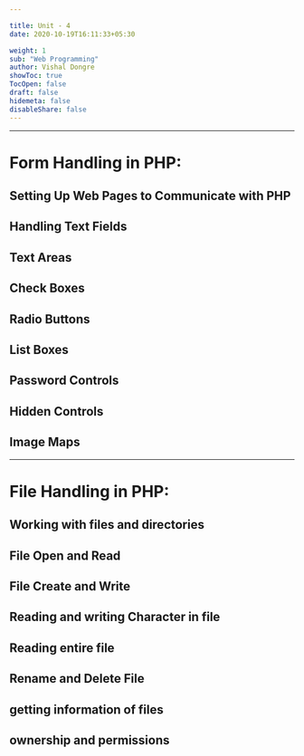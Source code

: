 ```yaml
---

title: Unit - 4
date: 2020-10-19T16:11:33+05:30

weight: 1
sub: "Web Programming"
author: Vishal Dongre
showToc: true
TocOpen: false
draft: false
hidemeta: false
disableShare: false
---
```



 
---

# Form Handling in PHP:
## Setting Up Web Pages to Communicate with PHP
## Handling Text Fields
## Text Areas
## Check Boxes
## Radio Buttons
## List Boxes
## Password Controls
## Hidden Controls
## Image Maps


---

# File Handling in PHP: 
## Working with files and directories
## File Open and Read
## File Create and Write
## Reading and writing Character in file
## Reading entire file
## Rename and Delete File
## getting information of files
## ownership and permissions

